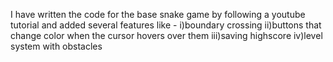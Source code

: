 I have written the code for the base snake game by following a youtube tutorial and added several features like -
i)boundary crossing
ii)buttons that change color when the cursor hovers over them
iii)saving highscore
iv)level system with obstacles
